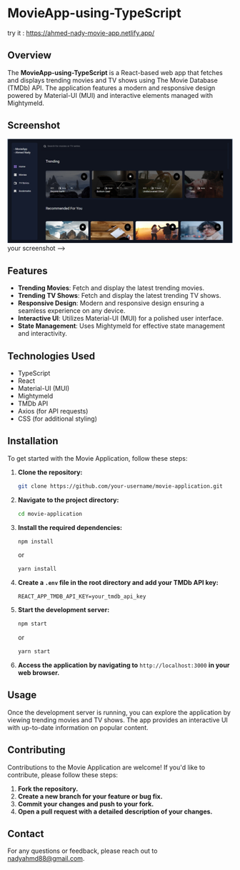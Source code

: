 # MovieApp-using-TypeScript
try it : https://ahmed-nady-movie-app.netlify.app/
## Overview

The **MovieApp-using-TypeScript** is a React-based web app that fetches and displays trending movies and TV shows using The Movie Database (TMDb) API. The application features a modern and responsive design powered by Material-UI (MUI) and interactive elements managed with Mightymeld.

## Screenshot

![Movie Application Screenshot](./src/assets/images/Screenshot.png) your screenshot -->

## Features

- **Trending Movies**: Fetch and display the latest trending movies.
- **Trending TV Shows**: Fetch and display the latest trending TV shows.
- **Responsive Design**: Modern and responsive design ensuring a seamless experience on any device.
- **Interactive UI**: Utilizes Material-UI (MUI) for a polished user interface.
- **State Management**: Uses Mightymeld for effective state management and interactivity.

## Technologies Used

- TypeScript
- React
- Material-UI (MUI)
- Mightymeld
- TMDb API
- Axios (for API requests)
- CSS (for additional styling)

## Installation

To get started with the Movie Application, follow these steps:

1. **Clone the repository:**
    ```bash
    git clone https://github.com/your-username/movie-application.git
    ```

2. **Navigate to the project directory:**
    ```bash
    cd movie-application
    ```

3. **Install the required dependencies:**
    ```bash
    npm install
    ```
    or
    ```bash
    yarn install
    ```

4. **Create a `.env` file in the root directory and add your TMDb API key:**
    ```plaintext
    REACT_APP_TMDB_API_KEY=your_tmdb_api_key
    ```

5. **Start the development server:**
    ```bash
    npm start
    ```
    or
    ```bash
    yarn start
    ```

6. **Access the application by navigating to** `http://localhost:3000` **in your web browser.**

## Usage

Once the development server is running, you can explore the application by viewing trending movies and TV shows. The app provides an interactive UI with up-to-date information on popular content.

## Contributing

Contributions to the Movie Application are welcome! If you'd like to contribute, please follow these steps:

1. **Fork the repository.**
2. **Create a new branch for your feature or bug fix.**
3. **Commit your changes and push to your fork.**
4. **Open a pull request with a detailed description of your changes.**

## Contact

For any questions or feedback, please reach out to [nadyahmd88@gmail.com](mailto:nadyahmd88@gmail.com).

